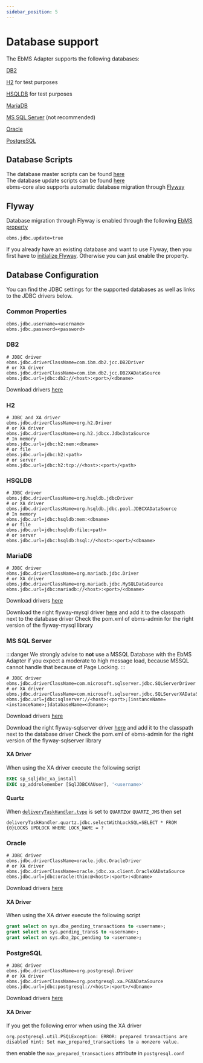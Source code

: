 ```yaml
---
sidebar_position: 5
---
```


# Database support

The EbMS Adapter supports the following databases:

[DB2](#db2)

[H2](#h2) for test purposes

[HSQLDB](#hsqldb) for test purposes

[MariaDB](#mariadb)

[MS SQL Server](#ms-sql-server) (not recommended)

[Oracle](#oracle)

[PostgreSQL](#postgresql)


## Database Scripts

The database master scripts can be found [here](https://github.com/eluinstra/ebms-core/tree/ebms-core-@ebms.branch.version@/resources/scripts/database/master/)  
The database update scripts can be found [here](https://github.com/eluinstra/ebms-core/tree/ebms-core-@ebms.branch.version@/src/main/resources/nl/clockwork/ebms/db/migration)  
ebms-core also supports automatic database migration through [Flyway](#flyway)

## Flyway

Database migration through Flyway is enabled through the following [EbMS property](properties#database)

```properties
ebms.jdbc.update=true
```

If you already have an existing database and want to use Flyway, then you first have to [initialize Flyway](/ebms-admin/database.md#initialize-flyway). Otherwise you can just enable the property.
## Database Configuration

You can find the JDBC settings for the supported databases as well as links to the JDBC drivers below.

### Common Properties

```properties
ebms.jdbc.username=<username>
ebms.jdbc.password=<password>
```

### DB2

```properties
# JDBC driver
ebms.jdbc.driverClassName=com.ibm.db2.jcc.DB2Driver
# or XA driver
ebms.jdbc.driverClassName=com.ibm.db2.jcc.DB2XADataSource
ebms.jdbc.url=jdbc:db2://<host>:<port>/<dbname>
```

Download drivers [here](https://www.ibm.com/support/pages/db2-jdbc-driver-versions-and-downloads)

### H2

```properties
# JDBC and XA driver
ebms.jdbc.driverClassName=org.h2.Driver
# or XA driver
ebms.jdbc.driverClassName=org.h2.jdbcx.JdbcDataSource
# In memory
ebms.jdbc.url=jdbc:h2:mem:<dbname>
# or file
ebms.jdbc.url=jdbc:h2:<path>
# or server
ebms.jdbc.url=jdbc:h2:tcp://<host>:<port>/<path>
```

### HSQLDB

```properties
# JDBC driver
ebms.jdbc.driverClassName=org.hsqldb.jdbcDriver
# or XA driver
ebms.jdbc.driverClassName=org.hsqldb.jdbc.pool.JDBCXADataSource
# In memory
ebms.jdbc.url=jdbc:hsqldb:mem:<dbname>
# or file
ebms.jdbc.url=jdbc:hsqldb:file:<path>
# or server
ebms.jdbc.url=jdbc:hsqldb:hsql://<host>:<port>/<dbname>
```

### MariaDB

```properties
# JDBC driver
ebms.jdbc.driverClassName=org.mariadb.jdbc.Driver
# or XA driver
ebms.jdbc.driverClassName=org.mariadb.jdbc.MySQLDataSource
ebms.jdbc.url=jdbc:mariadb://<host>:<port>/<dbname>
```

Download drivers [here](https://downloads.mariadb.org/connector-java/)

Download the right flyway-mysql driver [here](https://mvnrepository.com/artifact/org.flywaydb/flyway-mysql) and add it to the classpath next to the database driver
Check the pom.xml of ebms-admin for the right version of the flyway-mysql library

### MS SQL Server

:::danger
We strongly advise to **not** use a MSSQL Database with the EbMS Adapter if you expect a moderate to high message load, because MSSQL cannot handle that because of Page Locking.
:::

```properties
# JDBC driver
ebms.jdbc.driverClassName=com.microsoft.sqlserver.jdbc.SQLServerDriver
# or XA driver
ebms.jdbc.driverClassName=com.microsoft.sqlserver.jdbc.SQLServerXADataSource
ebms.jdbc.url=jdbc:sqlserver://<host>:<port>;[instanceName=<instanceName>;]databaseName=<dbname>;
```

Download drivers [here](https://docs.microsoft.com/en-us/sql/connect/jdbc/download-microsoft-jdbc-driver-for-sql-server)

Download the right flyway-sqlserver driver [here](https://mvnrepository.com/artifact/org.flywaydb/flyway-sqlserver) and add it to the classpath next to the database driver
Check the pom.xml of ebms-admin for the right version of the flyway-sqlserver library

#### XA Driver

When using the XA driver execute the following script

```sql
EXEC sp_sqljdbc_xa_install
EXEC sp_addrolemember [SqlJDBCXAUser], '<username>'
```

#### Quartz

When [`deliveryTaskHandler.type`](properties#deliverytaskhandler) is set to `QUARTZ`or `QUARTZ_JMS` then set

```properties
deliveryTaskHandler.quartz.jdbc.selectWithLockSQL=SELECT * FROM {0}LOCKS UPDLOCK WHERE LOCK_NAME = ?
```

### Oracle

```properties
# JDBC driver
ebms.jdbc.driverClassName=oracle.jdbc.OracleDriver
# or XA driver
ebms.jdbc.driverClassName=oracle.jdbc.xa.client.OracleXADataSource
ebms.jdbc.url=jdbc:oracle:thin:@<host>:<port>:<dbname>
```

Download drivers [here](https://www.oracle.com/database/technologies/appdev/jdbc-downloads.html)

#### XA Driver

When using the XA driver execute the following script

```sql
grant select on sys.dba_pending_transactions to <username>;
grant select on sys.pending_trans$ to <username>;
grant select on sys.dba_2pc_pending to <username>;
```

### PostgreSQL

```properties
# JDBC driver
ebms.jdbc.driverClassName=org.postgresql.Driver
# or XA driver
ebms.jdbc.driverClassName=org.postgresql.xa.PGXADataSource
ebms.jdbc.url=jdbc:postgresql://<host>:<port>/<dbname>
```

Download drivers [here](https://jdbc.postgresql.org/download.html)

#### XA Driver

If you get the following error when using the XA driver

```properties
org.postgresql.util.PSQLException: ERROR: prepared transactions are disabled Hint: Set max_prepared_transactions to a nonzero value.
```

then enable the `max_prepared_transactions` attribute in `postgresql.conf`

